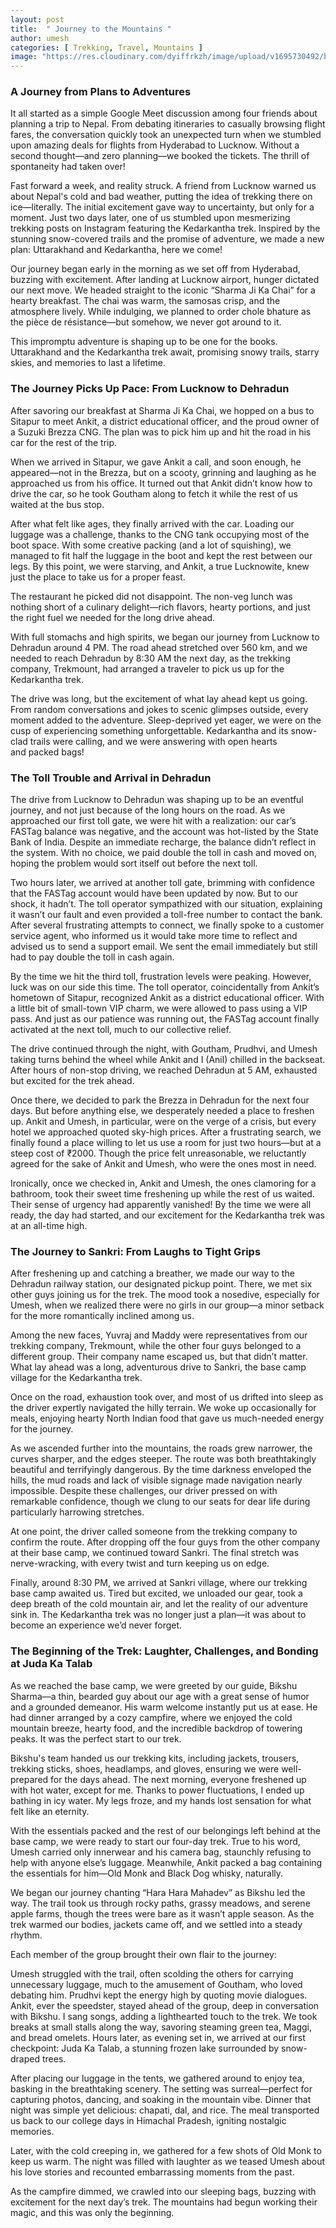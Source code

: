 ```yaml
---
layout: post
title:  " Journey to the Mountains "
author: umesh
categories: [ Trekking, Travel, Mountains ]
image: "https://res.cloudinary.com/dyiffrkzh/image/upload/v1695730492/bbj/gbaf0ppp9gybaqaumgz4.jpg"
---
```


### **A Journey from Plans to Adventures**

It all started as a simple Google Meet discussion among four friends about planning a trip to Nepal. From debating itineraries to casually browsing flight fares, the conversation quickly took an unexpected turn when we stumbled upon amazing deals for flights from Hyderabad to Lucknow. Without a second thought—and zero planning—we booked the tickets. The thrill of spontaneity had taken over!

Fast forward a week, and reality struck. A friend from Lucknow warned us about Nepal's cold and bad weather, putting the idea of trekking there on ice—literally. The initial excitement gave way to uncertainty, but only for a moment. Just two days later, one of us stumbled upon mesmerizing trekking posts on Instagram featuring the Kedarkantha trek. Inspired by the stunning snow-covered trails and the promise of adventure, we made a new plan: Uttarakhand and Kedarkantha, here we come!

Our journey began early in the morning as we set off from Hyderabad, buzzing with excitement. After landing at Lucknow airport, hunger dictated our next move. We headed straight to the iconic “Sharma Ji Ka Chai” for a hearty breakfast. The chai was warm, the samosas crisp, and the atmosphere lively. While indulging, we planned to order chole bhature as the pièce de résistance—but somehow, we never got around to it.

This impromptu adventure is shaping up to be one for the books. Uttarakhand and the Kedarkantha trek await, promising snowy trails, starry skies, and memories to last a lifetime.

### **The Journey Picks Up Pace: From Lucknow to Dehradun**

After savoring our breakfast at Sharma Ji Ka Chai, we hopped on a bus to Sitapur to meet Ankit, a district educational officer, and the proud owner of a Suzuki Brezza CNG. The plan was to pick him up and hit the road in his car for the rest of the trip.

When we arrived in Sitapur, we gave Ankit a call, and soon enough, he appeared—not in the Brezza, but on a scooty, grinning and laughing as he approached us from his office. It turned out that Ankit didn’t know how to drive the car, so he took Goutham along to fetch it while the rest of us waited at the bus stop.

After what felt like ages, they finally arrived with the car. Loading our luggage was a challenge, thanks to the CNG tank occupying most of the boot space. With some creative packing (and a lot of squishing), we managed to fit half the luggage in the boot and kept the rest between our legs. By this point, we were starving, and Ankit, a true Lucknowite, knew just the place to take us for a proper feast.

The restaurant he picked did not disappoint. The non-veg lunch was nothing short of a culinary delight—rich flavors, hearty portions, and just the right fuel we needed for the long drive ahead.

With full stomachs and high spirits, we began our journey from Lucknow to Dehradun around 4 PM. The road ahead stretched over 560 km, and we needed to reach Dehradun by 8:30 AM the next day, as the trekking company, Trekmount, had arranged a traveler to pick us up for the Kedarkantha trek.

The drive was long, but the excitement of what lay ahead kept us going. From random conversations and jokes to scenic glimpses outside, every moment added to the adventure. Sleep-deprived yet eager, we were on the cusp of experiencing something unforgettable. Kedarkantha and its snow-clad trails were calling, and we were answering with open hearts and packed bags!


### **The Toll Trouble and Arrival in Dehradun**

The drive from Lucknow to Dehradun was shaping up to be an eventful journey, and not just because of the long hours on the road. As we approached our first toll gate, we were hit with a realization: our car’s FASTag balance was negative, and the account was hot-listed by the State Bank of India. Despite an immediate recharge, the balance didn’t reflect in the system. With no choice, we paid double the toll in cash and moved on, hoping the problem would sort itself out before the next toll.

Two hours later, we arrived at another toll gate, brimming with confidence that the FASTag account would have been updated by now. But to our shock, it hadn’t. The toll operator sympathized with our situation, explaining it wasn’t our fault and even provided a toll-free number to contact the bank. After several frustrating attempts to connect, we finally spoke to a customer service agent, who informed us it would take more time to reflect and advised us to send a support email. We sent the email immediately but still had to pay double the toll in cash again.

By the time we hit the third toll, frustration levels were peaking. However, luck was on our side this time. The toll operator, coincidentally from Ankit’s hometown of Sitapur, recognized Ankit as a district educational officer. With a little bit of small-town VIP charm, we were allowed to pass using a VIP pass. And just as our patience was running out, the FASTag account finally activated at the next toll, much to our collective relief.

The drive continued through the night, with Goutham, Prudhvi, and Umesh taking turns behind the wheel while Ankit and I (Anil) chilled in the backseat. After hours of non-stop driving, we reached Dehradun at 5 AM, exhausted but excited for the trek ahead.

Once there, we decided to park the Brezza in Dehradun for the next four days. But before anything else, we desperately needed a place to freshen up. Ankit and Umesh, in particular, were on the verge of a crisis, but every hotel we approached quoted sky-high prices. After a frustrating search, we finally found a place willing to let us use a room for just two hours—but at a steep cost of ₹2000. Though the price felt unreasonable, we reluctantly agreed for the sake of Ankit and Umesh, who were the ones most in need.

Ironically, once we checked in, Ankit and Umesh, the ones clamoring for a bathroom, took their sweet time freshening up while the rest of us waited. Their sense of urgency had apparently vanished! By the time we were all ready, the day had started, and our excitement for the Kedarkantha trek was at an all-time high.


### **The Journey to Sankri: From Laughs to Tight Grips**

After freshening up and catching a breather, we made our way to the Dehradun railway station, our designated pickup point. There, we met six other guys joining us for the trek. The mood took a nosedive, especially for Umesh, when we realized there were no girls in our group—a minor setback for the more romantically inclined among us.

Among the new faces, Yuvraj and Maddy were representatives from our trekking company, Trekmount, while the other four guys belonged to a different group. Their company name escaped us, but that didn’t matter. What lay ahead was a long, adventurous drive to Sankri, the base camp village for the Kedarkantha trek.

Once on the road, exhaustion took over, and most of us drifted into sleep as the driver expertly navigated the hilly terrain. We woke up occasionally for meals, enjoying hearty North Indian food that gave us much-needed energy for the journey.

As we ascended further into the mountains, the roads grew narrower, the curves sharper, and the edges steeper. The route was both breathtakingly beautiful and terrifyingly dangerous. By the time darkness enveloped the hills, the mud roads and lack of visible signage made navigation nearly impossible. Despite these challenges, our driver pressed on with remarkable confidence, though we clung to our seats for dear life during particularly harrowing stretches.

At one point, the driver called someone from the trekking company to confirm the route. After dropping off the four guys from the other company at their base camp, we continued toward Sankri. The final stretch was nerve-wracking, with every twist and turn keeping us on edge.

Finally, around 8:30 PM, we arrived at Sankri village, where our trekking base camp awaited us. Tired but excited, we unloaded our gear, took a deep breath of the cold mountain air, and let the reality of our adventure sink in. The Kedarkantha trek was no longer just a plan—it was about to become an experience we’d never forget.



### **The Beginning of the Trek: Laughter, Challenges, and Bonding at Juda Ka Talab**

As we reached the base camp, we were greeted by our guide, Bikshu Sharma—a thin, bearded guy about our age with a great sense of humor and a grounded demeanor. His warm welcome instantly put us at ease. He had dinner arranged by a cozy campfire, where we enjoyed the cold mountain breeze, hearty food, and the incredible backdrop of towering peaks. It was the perfect start to our trek.

Bikshu's team handed us our trekking kits, including jackets, trousers, trekking sticks, shoes, headlamps, and gloves, ensuring we were well-prepared for the days ahead. The next morning, everyone freshened up with hot water, except for me. Thanks to power fluctuations, I ended up bathing in icy water. My legs froze, and my hands lost sensation for what felt like an eternity.

With the essentials packed and the rest of our belongings left behind at the base camp, we were ready to start our four-day trek. True to his word, Umesh carried only innerwear and his camera bag, staunchly refusing to help with anyone else’s luggage. Meanwhile, Ankit packed a bag containing the essentials for him—Old Monk and Black Dog whisky, naturally.

We began our journey chanting “Hara Hara Mahadev” as Bikshu led the way. The trail took us through rocky paths, grassy meadows, and serene apple farms, though the trees were bare as it wasn’t apple season. As the trek warmed our bodies, jackets came off, and we settled into a steady rhythm.

Each member of the group brought their own flair to the journey:

Umesh struggled with the trail, often scolding the others for carrying unnecessary luggage, much to the amusement of Goutham, who loved debating him.
Prudhvi kept the energy high by quoting movie dialogues.
Ankit, ever the speedster, stayed ahead of the group, deep in conversation with Bikshu.
I sang songs, adding a lighthearted touch to the trek.
We took breaks at small stalls along the way, savoring steaming green tea, Maggi, and bread omelets. Hours later, as evening set in, we arrived at our first checkpoint: Juda Ka Talab, a stunning frozen lake surrounded by snow-draped trees.

After placing our luggage in the tents, we gathered around to enjoy tea, basking in the breathtaking scenery. The setting was surreal—perfect for capturing photos, dancing, and soaking in the mountain vibe. Dinner that night was simple yet delicious: chapati, dal, and rice. The meal transported us back to our college days in Himachal Pradesh, igniting nostalgic memories.

Later, with the cold creeping in, we gathered for a few shots of Old Monk to keep us warm. The night was filled with laughter as we teased Umesh about his love stories and recounted embarrassing moments from the past.

As the campfire dimmed, we crawled into our sleeping bags, buzzing with excitement for the next day’s trek. The mountains had begun working their magic, and this was only the beginning.